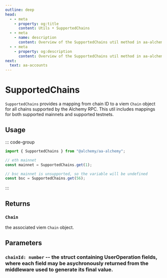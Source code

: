 ```yaml
---
outline: deep
head:
  - - meta
    - property: og:title
      content: Utils • SupportedChains
  - - meta
    - name: description
      content: Overview of the SupportedChains util method in aa-alchemy
  - - meta
    - property: og:description
      content: Overview of the SupportedChains util method in aa-alchemy
next:
  text: aa-accounts
---
```


# SupportedChains

`SupportedChains` provides a mapping from chain ID to a viem `Chain` object for all chains supported by the Alchemy RPC. This util includes mappings for both supported mainnets and supported testnets.

## Usage

::: code-group

```ts [example.ts]
import { SupportedChains } from "@alchemy/aa-alchemy";

// eth mainnet
const mainnet = SupportedChains.get(1);

// bsc mainnet is unsupported, so the variable will be undefined
const bsc = SupportedChains.get(56);
```

:::

## Returns

### `Chain`

the associated viem `Chain` object.

## Parameters

### `chainId: number` -- the struct containing UserOperation fields, where each field may be asychronously returned from the middleware used to generate its final value.
